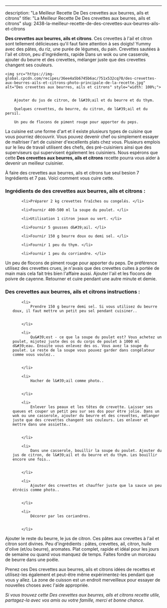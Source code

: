 ---
description: "La Meilleur Recette De Des crevettes aux beurres, ails et citrons"
title: "La Meilleur Recette De Des crevettes aux beurres, ails et citrons"
slug: 2438-la-meilleur-recette-de-des-crevettes-aux-beurres-ails-et-citrons

<p>
	<strong>Des crevettes aux beurres, ails et citrons</strong>. 
	Ces crevettes à l&#39;ail et citron sont tellement délicieuses qu&#39;il faut faire attention à ses doigts! Yummy avec des pâtes, du riz, une purée de légumes, du pain. Crevettes sautées à l&#39;ail et citron, peu d&#39;ingrédients, rapide Dans un wok ou une casserole, ajouter du beurre et des crevettes, mélanger juste que des crevettes changent ses couleurs.
</p>
<p>
	
	<img src="https://img-global.cpcdn.com/recipes/36ee4a5b6745b6ac/751x532cq70/des-crevettes-aux-beurres-ails-et-citrons-photo-principale-de-la-recette.jpg" alt="Des crevettes aux beurres, ails et citrons" style="width: 100%;">
	
	
		Ajouter du jus de citron, de l&#39;ail et du beurre et du thym.
	
		Quelques crevettes, du beurre, du citron, de l&#39;ail et du persil.
	
		Un peu de flocons de piment rouge pour apporter du peps.
	
</p>

La cuisine est une forme d'art et il existe plusieurs types de cuisine que vous pourriez découvrir. Vous pouvez devenir chef ou simplement essayer de maîtriser l'art de cuisiner d'excellents plats chez vous. Plusieurs emplois sur le lieu de travail utilisent des chefs, des pré-cuisiniers ainsi que des superviseurs qui supervisent également les cuisiniers. Nous espérons que cette <strong> Des crevettes aux beurres, ails et citrons </strong> recette pourra vous aider à devenir un meilleur cuisinier.

<!--inarticleads1-->

À faire des crevettes aux beurres, ails et citrons tue seul besion 7 Ingrédients et 7 pas. Voici comment vous cuire cette.

<h3>Ingrédients de des crevettes aux beurres, ails et citrons :</h3>

<ol>
	
		<li>Préparer 2 kg crevettes fraîches ou congelés. </li>
	
		<li>Fournir 400-500 ml la soupe du poulet. </li>
	
		<li>Utilisation 1 citron jeaun ou vert. </li>
	
		<li>Fournir 5 gousses d&#39;ail. </li>
	
		<li>Fournir 150 g beurre doux ou demi sel. </li>
	
		<li>Fournir 1 peu du thym. </li>
	
		<li>Fournir 1 peu du corriandre. </li>
	
</ol>

Un peu de flocons de piment rouge pour apporter du peps. De préférence utilisez des crevettes crues, je n&#39;avais que des crevettes cuites à portée de main mais cela fait très bien l&#39;affaire aussi. Ajouter l&#39;ail et les flocons de poivre de cayenne. Retourner et cuire pendant une autre minute et demie. 

<!--inarticleads2-->

<h3>Des crevettes aux beurres, ails et citrons instructions :</h3>

<ol>
	
		<li>
			Prendre 150 g beurre demi sel. Si vous utilisez du beurre doux, il faut mettre un petit peu sel pendant cuisiner..
			
			
		</li>
	
		<li>
			Qu&#39;est - ce que la soupe du poulet est? Vous achetez un poulet, mijotez juste des os du corps de poulet à 1000 ml d&#39;eau. Ensuite vous enlevez des os. Vous avez la soupe du poulet. Le reste de la soupe vous pouvez garder dans congélateur comme vous voulez..
			
			
		</li>
	
		<li>
			Hacher de l&#39;ail comme photo..
			
			
		</li>
	
		<li>
			Enlever les peaux et les têtes de crevette. Laisser ses queues et couper un petit peu sur ses dos pour être jolie. Dans un wok ou une casserole, ajouter du beurre et des crevettes, mélanger juste que des crevettes changent ses couleurs. Les enlever et mettre dans une assiette..
			
			
		</li>
	
		<li>
			Dans une casserole, bouillir la soupe du poulet. Ajouter du jus de citron, de l&#39;ail et du beurre et du thym. Les bouillir encore une fois..
			
			
		</li>
	
		<li>
			Ajouter des crevettes et chauffer juste que la sauce un peu étrécis comme photo..
			
			
		</li>
	
		<li>
			Décorer par les coriandres.
			
			
		</li>
	
</ol>

Ajouter le reste du beurre, le jus de citron. Ces pâtes aux crevettes à l&#39;ail et citron sont divines. Peu d&#39;ingrédients : pâtes, crevettes, ail, citron, huile d&#39;olive (et/ou beurre), aromates. Plat complet, rapide et idéal pour les jours de semaine ou quand vous manquez de temps. Faites fondre un morceau de beurre dans une poêle. 

<!--inarticleads1-->

<p>
Prenez ces Des crevettes aux beurres, ails et citrons idées de recettes et utilisez-les également et peut-être même expérimentez-les pendant que vous y allez. La zone de cuisson est un endroit merveilleux pour essayer de nouvelles choses avec l'aide appropriée.
</p>

<p>
<i>Si vous trouvez cette Des crevettes aux beurres, ails et citrons recette utile, partagez-la avec vos amis ou votre famille, merci et bonne chance.</i>
</p>
